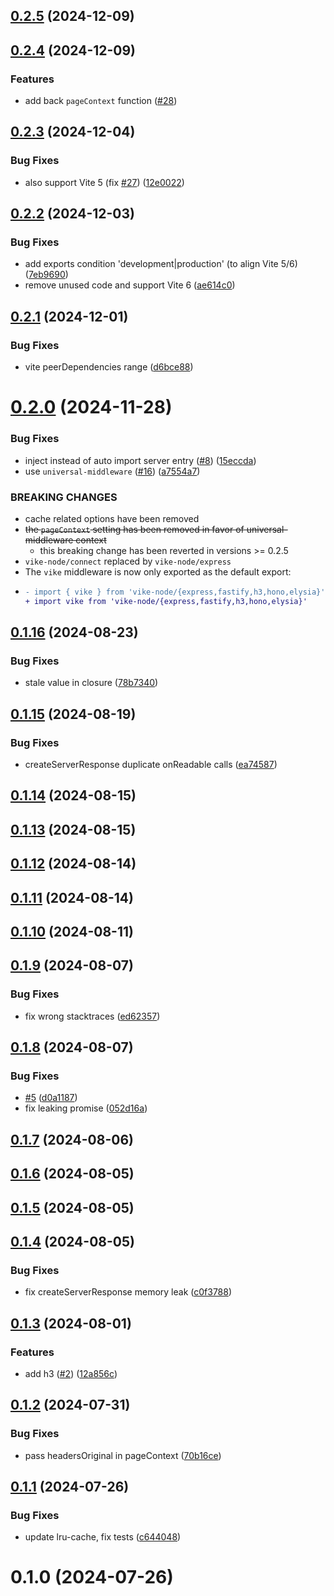 ## [0.2.5](https://github.com/vikejs/vike-node/compare/v0.2.4...v0.2.5) (2024-12-09)



## [0.2.4](https://github.com/vikejs/vike-node/compare/v0.2.3...v0.2.4) (2024-12-09)

### Features

* add back `pageContext` function ([#28](https://github.com/vikejs/vike-node/issues/28))


## [0.2.3](https://github.com/vikejs/vike-node/compare/v0.2.2...v0.2.3) (2024-12-04)


### Bug Fixes

* also support Vite 5 (fix [#27](https://github.com/vikejs/vike-node/issues/27)) ([12e0022](https://github.com/vikejs/vike-node/commit/12e0022f6257244e243c3a2214c5a40df4b0d1d7))



## [0.2.2](https://github.com/vikejs/vike-node/compare/v0.2.1...v0.2.2) (2024-12-03)


### Bug Fixes

* add exports condition 'development|production' (to align Vite 5/6) ([7eb9690](https://github.com/vikejs/vike-node/commit/7eb9690a37244ea5335eb5b646ba3e61d23e36e4))
* remove unused code and support Vite 6 ([ae614c0](https://github.com/vikejs/vike-node/commit/ae614c0265d6489786dab49f19f454e08614967f))



## [0.2.1](https://github.com/vikejs/vike-node/compare/v0.2.0...v0.2.1) (2024-12-01)


### Bug Fixes

* vite peerDependencies range ([d6bce88](https://github.com/vikejs/vike-node/commit/d6bce880227d1cb8c776034747bfb43b0127a03f))



# [0.2.0](https://github.com/vikejs/vike-node/compare/v0.1.16...v0.2.0) (2024-11-28)


### Bug Fixes

* inject instead of auto import server entry ([#8](https://github.com/vikejs/vike-node/issues/8)) ([15eccda](https://github.com/vikejs/vike-node/commit/15eccda04e9b809140e0ad5f2c488c8d7d21fc7e))
* use `universal-middleware` ([#16](https://github.com/vikejs/vike-node/issues/16)) ([a7554a7](https://github.com/vikejs/vike-node/commit/a7554a7d9e0bff287aa4e9027afac295f527b80f))


### BREAKING CHANGES

* cache related options have been removed
* ~~the `pageContext` setting has been removed in favor of universal-middleware context~~
  * this breaking change has been reverted in versions >= 0.2.5
* `vike-node/connect` replaced by `vike-node/express`
* The `vike` middleware is now only exported as the default export:
* ```diff
  - import { vike } from 'vike-node/{express,fastify,h3,hono,elysia}'
  + import vike from 'vike-node/{express,fastify,h3,hono,elysia}'
  ```



## [0.1.16](https://github.com/vikejs/vike-node/compare/v0.1.15...v0.1.16) (2024-08-23)


### Bug Fixes

* stale value in closure ([78b7340](https://github.com/vikejs/vike-node/commit/78b73402e4a963132db44e8cb62f2589c7b7b01d))



## [0.1.15](https://github.com/vikejs/vike-node/compare/v0.1.14...v0.1.15) (2024-08-19)


### Bug Fixes

* createServerResponse duplicate onReadable calls ([ea74587](https://github.com/vikejs/vike-node/commit/ea74587d653b720dbb111fe0be41c81384d4253d))



## [0.1.14](https://github.com/vikejs/vike-node/compare/v0.1.13...v0.1.14) (2024-08-15)



## [0.1.13](https://github.com/vikejs/vike-node/compare/v0.1.12...v0.1.13) (2024-08-15)



## [0.1.12](https://github.com/vikejs/vike-node/compare/v0.1.11...v0.1.12) (2024-08-14)



## [0.1.11](https://github.com/vikejs/vike-node/compare/v0.1.10...v0.1.11) (2024-08-14)



## [0.1.10](https://github.com/vikejs/vike-node/compare/v0.1.9...v0.1.10) (2024-08-11)



## [0.1.9](https://github.com/vikejs/vike-node/compare/v0.1.8...v0.1.9) (2024-08-07)


### Bug Fixes

* fix wrong stacktraces ([ed62357](https://github.com/vikejs/vike-node/commit/ed623578095694db9cd719d120a771673e767d8b))



## [0.1.8](https://github.com/vikejs/vike-node/compare/v0.1.7...v0.1.8) (2024-08-07)


### Bug Fixes

* [#5](https://github.com/vikejs/vike-node/issues/5) ([d0a1187](https://github.com/vikejs/vike-node/commit/d0a1187e7326be2320002a5cc8af21061b5c395c))
* fix leaking promise ([052d16a](https://github.com/vikejs/vike-node/commit/052d16a0d5f81163632731dbccd0065ba27c5675))



## [0.1.7](https://github.com/vikejs/vike-node/compare/v0.1.6...v0.1.7) (2024-08-06)



## [0.1.6](https://github.com/vikejs/vike-node/compare/v0.1.5...v0.1.6) (2024-08-05)



## [0.1.5](https://github.com/vikejs/vike-node/compare/v0.1.4...v0.1.5) (2024-08-05)



## [0.1.4](https://github.com/vikejs/vike-node/compare/v0.1.3...v0.1.4) (2024-08-05)


### Bug Fixes

* fix createServerResponse memory leak ([c0f3788](https://github.com/vikejs/vike-node/commit/c0f37886f874faddd62a78ce133263fb6d2a0621))



## [0.1.3](https://github.com/vikejs/vike-node/compare/v0.1.2...v0.1.3) (2024-08-01)


### Features

* add h3 ([#2](https://github.com/vikejs/vike-node/issues/2)) ([12a856c](https://github.com/vikejs/vike-node/commit/12a856c69282827a47c6acb66e7cbd59dff542d5))



## [0.1.2](https://github.com/vikejs/vike-node/compare/v0.1.1...v0.1.2) (2024-07-31)


### Bug Fixes

* pass headersOriginal in pageContext ([70b16ce](https://github.com/vikejs/vike-node/commit/70b16cec24833d1626b0f712fe458c451d98d055))



## [0.1.1](https://github.com/vikejs/vike-node/compare/v0.1.0...v0.1.1) (2024-07-26)


### Bug Fixes

* update lru-cache, fix tests ([c644048](https://github.com/vikejs/vike-node/commit/c6440484a333d091dcc348e787fb758c23df24c7))



# 0.1.0 (2024-07-26)



